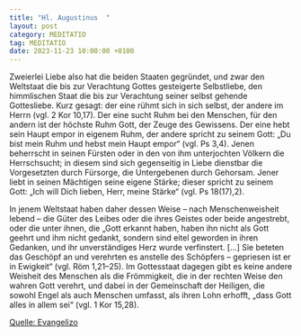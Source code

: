 ```yaml
---
title: "Hl. Augustinus  "
layout: post
category: MEDITATIO
tag: MEDITATIO
date: 2023-11-23 10:00:00 +0100
---
```

Zweierlei Liebe also hat die beiden Staaten gegründet, und zwar den Weltstaat die bis zur Verachtung Gottes gesteigerte Selbstliebe, den himmlischen Staat die bis zur Verachtung seiner selbst gehende Gottesliebe. Kurz gesagt: der eine rühmt sich in sich selbst, der andere im Herrn (vgl.<!--more--> 2 Kor 10,17). Der eine sucht Ruhm bei den Menschen, für den andern ist der höchste Ruhm Gott, der Zeuge des Gewissens. Der eine hebt sein Haupt empor in eigenem Ruhm, der andere spricht zu seinem Gott: „Du bist mein Ruhm und hebst mein Haupt empor“ (vgl. Ps 3,4). Jenen beherrscht in seinen Fürsten oder in den von ihm unterjochten Völkern die Herrschsucht; in diesem sind sich gegenseitig in Liebe dienstbar die Vorgesetzten durch Fürsorge, die Untergebenen durch Gehorsam. Jener liebt in seinen Mächtigen seine eigene Stärke; dieser spricht zu seinem Gott: „Ich will Dich lieben, Herr, meine Stärke“ (vgl. Ps 18(17),2).

In jenem Weltstaat haben daher dessen Weise – nach Menschenweisheit lebend – die Güter des Leibes oder die ihres Geistes oder beide angestrebt, oder die unter ihnen, die „Gott erkannt haben, haben ihn nicht als Gott geehrt und ihm nicht gedankt, sondern sind eitel geworden in ihren Gedanken, und ihr unverständiges Herz wurde verfinstert. […] Sie beteten das Geschöpf an und verehrten es anstelle des Schöpfers – gepriesen ist er in Ewigkeit“ (vgl. Röm 1,21–25). Im Gottesstaat dagegen gibt es keine andere Weisheit des Menschen als die Frömmigkeit, die in der rechten Weise den wahren Gott verehrt, und dabei in der Gemeinschaft der Heiligen, die sowohl Engel als auch Menschen umfasst, als ihren Lohn erhofft, „dass Gott alles in allem sei“ (vgl. 1 Kor 15,28).


[Quelle: Evangelizo](https://evangeliumtagfuertag.org/DE/gospel)